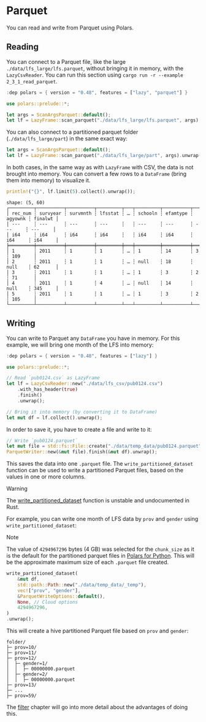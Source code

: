 # Parquet

You can read and write from Parquet using Polars.

## Reading

You can connect to a Parquet file, like the large `./data/lfs_large/lfs.parquet`, without bringing it in memory, with the `LazyCsvReader`. You can run this section using `cargo run -r --example 2_3_1_read_parquet`.

```rust
:dep polars = { version = "0.48", features = ["lazy", "parquet"] }

use polars::prelude::*;

let args = ScanArgsParquet::default();
let lf = LazyFrame::scan_parquet("./data/lfs_large/lfs.parquet", args).unwrap();
```
You can also connect to a partitioned parquet folder (`./data/lfs_large/part`) in the same exact way:

```rust
let args = ScanArgsParquet::default();
let lf = LazyFrame::scan_parquet("./data/lfs_large/part", args).unwrap();
```

In both cases, in the same way as with `LazyFrame` with CSV, the data is not brought into memory. You can convert a few rows to a `DataFrame` (bring them into memory) to visualize it.

```Rust
println!("{}", lf.limit(5).collect().unwrap());
```

```
shape: (5, 60)
┌─────────┬──────────┬──────────┬─────────┬───┬─────────┬──────────┬─────────┬─────────┐
│ rec_num ┆ survyear ┆ survmnth ┆ lfsstat ┆ … ┆ schooln ┆ efamtype ┆ agyownk ┆ finalwt │
│ ---     ┆ ---      ┆ ---      ┆ ---     ┆   ┆ ---     ┆ ---      ┆ ---     ┆ ---     │
│ i64     ┆ i64      ┆ i64      ┆ i64     ┆   ┆ i64     ┆ i64      ┆ i64     ┆ i64     │
╞═════════╪══════════╪══════════╪═════════╪═══╪═════════╪══════════╪═════════╪═════════╡
│ 1       ┆ 2011     ┆ 1        ┆ 1       ┆ … ┆ 1       ┆ 14       ┆ 3       ┆ 109     │
│ 2       ┆ 2011     ┆ 1        ┆ 1       ┆ … ┆ null    ┆ 18       ┆ null    ┆ 62      │
│ 3       ┆ 2011     ┆ 1        ┆ 1       ┆ … ┆ 1       ┆ 3        ┆ 2       ┆ 71      │
│ 4       ┆ 2011     ┆ 1        ┆ 4       ┆ … ┆ null    ┆ 14       ┆ null    ┆ 345     │
│ 5       ┆ 2011     ┆ 1        ┆ 1       ┆ … ┆ 1       ┆ 3        ┆ 2       ┆ 105     │
└─────────┴──────────┴──────────┴─────────┴───┴─────────┴──────────┴─────────┴─────────┘
```

## Writing

You can write to Parquet any `DataFrame` you have in memory. For this example, we will bring one month of the LFS into memory:


```Rust
:dep polars = { version = "0.48", features = ["lazy"] }

use polars::prelude::*;

// Read `pub0124.csv` as LazyFrame
let lf = LazyCsvReader::new("./data/lfs_csv/pub0124.csv")
    .with_has_header(true)
    .finish()
    .unwrap();

// Bring it into memory (by converting it to DataFrame)
let mut df = lf.collect().unwrap();
```
In order to save it, you have to create a file and write to it:

```Rust
// Write `pub0124.parquet`
let mut file = std::fs::File::create("./data/temp_data/pub0124.parquet").unwrap();
ParquetWriter::new(&mut file).finish(&mut df).unwrap();
```

This saves the data into one `.parquet` file. The `write_partitioned_dataset` function can be used to write a partitioned Parquet files, based on the values in one or more columns. 

> [!WARNING]
> The [write_partitioned_dataset](https://docs.pola.rs/api/rust/dev/polars_io/partition/fn.write_partitioned_dataset.html) function is unstable and undocumented in Rust. 

For example, you can write one month of LFS data by `prov` and `gender` using `write_partitioned_dataset`:

> [!NOTE]
> The value of `4294967296` bytes (4 GB) was selected for the `chunk_size` as it is the default for the partitioned parquet files in [Polars for Python](https://docs.pola.rs/api/python/dev/reference/api/polars.DataFrame.write_parquet.html). This will be the approximate maximum size of each `.parquet` file created. 

```Rust
write_partitioned_dataset(
    &mut df,
    std::path::Path::new("./data/temp_data/_temp"),
    vec!["prov", "gender"],
    &ParquetWriteOptions::default(),
    None, // Cloud options
    4294967296,
)
.unwrap();
```

This will create a hive partitioned Parquet file based on `prov` and `gender`:


```
folder/
├─ prov=10/
├─ prov=11/
├─ prov=12/
│  ├─ gender=1/
│  │  ├─ 00000000.parquet
│  ├─ gender=2/
│  │  ├─ 00000000.parquet
├─ prov=13/
├─ ...
├─ prov=59/
```

The [filter](../3_manipulate/select.md) chapter will go into more detail about the advantages of doing this.